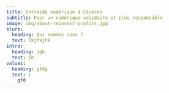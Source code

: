 ```yaml
---
title: Entraide numérique à Couëron
subtitle: Pour un numérique solidaire et plus responsable
image: img/about-reinvest-profits.jpg
blurb:
  heading: Qui sommes nous ?
  text: Tkjhkjhk
intro:
  heading: jgh
  text: jh
values:
  heading: gfdg
  text: |
    gfd
---
```

